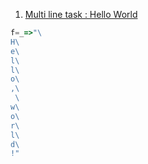 1. [Multi line task : Hello World ](https://www.codewars.com/kata/59a421985eb5d4bb41000031/train/javascript)
```javascript
f=_=>"\
H\
e\
l\
l\
o\
,\
 \
w\
o\
r\
l\
d\
!"
```
